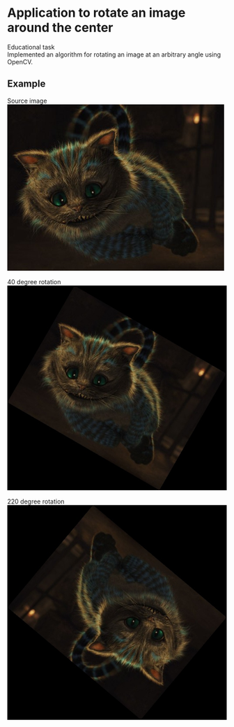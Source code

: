 # Application to rotate an image around the center  
Educational task  
Implemented an algorithm for rotating an image at an arbitrary angle using OpenCV.

## Example
Source image
![source image](practice_2021_spring/cat.jpg)

40 degree rotation
![source image](practice_2021_spring/output.jpg)

220 degree rotation
![source image](practice_2021_spring/output2.jpg)